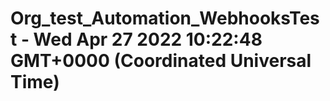 # Org_test_Automation_WebhooksTest - Wed Apr 27 2022 10:22:48 GMT+0000 (Coordinated Universal Time)
